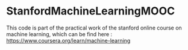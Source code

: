 # StanfordMachineLearningMOOC
This code is part of the practical work of the stanford online course on machine learning, which can be find here : https://www.coursera.org/learn/machine-learning
